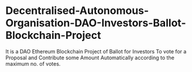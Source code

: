 # Decentralised-Autonomous-Organisation-DAO-Investors-Ballot-Blockchain-Project
It is a DAO Ethereum Blockchain Project of Ballot for Investors To vote for a Proposal and Contribute some Amount Automatically according to the maximum no. of votes.

